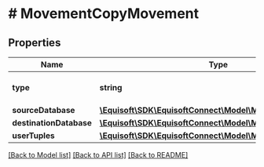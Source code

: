 # # MovementCopyMovement

## Properties

Name | Type | Description | Notes
------------ | ------------- | ------------- | -------------
**type** | **string** |  | [default to 'COPY']
**sourceDatabase** | [**\Equisoft\SDK\EquisoftConnect\Model\MovementDatabase**](MovementDatabase.md) |  |
**destinationDatabase** | [**\Equisoft\SDK\EquisoftConnect\Model\MovementDatabase**](MovementDatabase.md) |  |
**userTuples** | [**\Equisoft\SDK\EquisoftConnect\Model\MovementUserTuple[]**](MovementUserTuple.md) |  |

[[Back to Model list]](../../README.md#models) [[Back to API list]](../../README.md#endpoints) [[Back to README]](../../README.md)
